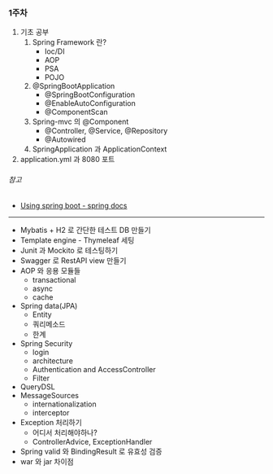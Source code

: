 ### 1주차
1. 기초 공부
    1. Spring Framework 란?
        * Ioc/DI
        * AOP
        * PSA
        * POJO
    2. @SpringBootApplication
        * @SpringBootConfiguration
        * @EnableAutoConfiguration
        * @ComponentScan
    3. Spring-mvc 의 @Component 
        * @Controller, @Service, @Repository
        * @Autowired
    4. SpringApplication 과 ApplicationContext
2. application.yml 과 8080 포트

###### 참고
* [Using spring boot - spring docs](https://docs.spring.io/spring-boot/docs/1.5.13.BUILD-SNAPSHOT/reference/htmlsingle/#using-boot)

- - -

* Mybatis + H2 로 간단한 테스트 DB 만들기
* Template engine - Thymeleaf 세팅 
* Junit 과 Mockito 로 테스팅하기
* Swagger 로 RestAPI view 만들기
* AOP 와 응용 모듈들
    * transactional
    * async
    * cache
* Spring data(JPA)
    * Entity
    * 쿼리메소드
    * 한계
* Spring Security
    * login
    * architecture
    * Authentication and AccessController
    * Filter
* QueryDSL
* MessageSources
    * internationalization
    * interceptor
* Exception 처리하기
    * 어디서 처리해야하나?
    * ControllerAdvice, ExceptionHandler
* Spring valid 와 BindingResult 로 유효성 검증
* war 와 jar 차이점